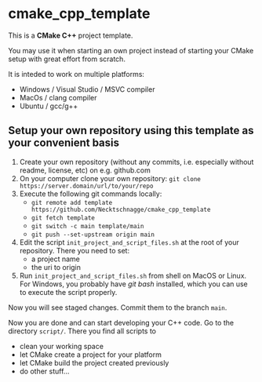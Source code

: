 # cmake_cpp_template

This is a **CMake C++** project template.

You may use it when starting an own project instead of starting your CMake setup with great effort from scratch.

It is inteded to work on multiple platforms:
* Windows / Visual Studio / MSVC compiler
* MacOs / clang compiler
* Ubuntu / gcc/g++

## Setup your own repository using this template as your convenient basis

1. Create your own repository (without any commits, i.e. especially without readme, license, etc) on e.g. github.com
2. On your computer clone your own repository: `git clone https://server.domain/url/to/your/repo`
3. Execute the following git commands locally:
   * `git remote add template https://github.com/Necktschnagge/cmake_cpp_template`
   * `git fetch template`
   * `git switch -c main template/main`
   * `git push --set-upstream origin main`
4. Edit the script `init_project_and_script_files.sh` at the root of your repository. There you need to set:
   * a project name
   * the uri to origin
5. Run `init_project_and_script_files.sh` from shell on MacOS or Linux. For Windows, you probably have *git bash* installed, which you can use to execute the script properly.

Now you will see staged changes. Commit them to the branch `main`.

Now you are done and can start developing your C++ code. Go to the directory `script/`. There you find all scripts to
* clean your working space
* let CMake create a project for your platform
* let CMake build the project created previously
* do other stuff...
